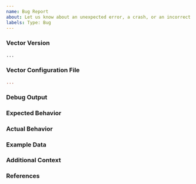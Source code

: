 ```yaml
---
name: Bug Report
about: Let us know about an unexpected error, a crash, or an incorrect behavior.
labels: Type: Bug
---
```


<!--
Hi there,

Thank you for opening an issue. Please note that we try to keep the Vector issue tracker reserved for bug reports and feature requests. For general usage questions, please see: https://vectorproject.io/community.
-->

### Vector Version
<!---
Run `vector --version` to show the version, and paste the result between the ``` marks below.

If you are not running the latest version of Vector, please try upgrading because your issue may have already been fixed.
-->

```
...
```

### Vector Configuration File
<!--
Paste the relevant parts of your `vector.toml` configuration between the ``` marks below.

!! If your config files contain sensitive information please remove it !!
-->

```toml
...
```

### Debug Output
<!--
Full debug output can be obtained by running Vector with the following:

```
RUST_BACKTRACE=full vector -vvv <rest of commands>
```

Please create a GitHub Gist containing the debug output. Please do _not_ paste the debug output in the issue, since debug output is long.

!! Debug output may contain sensitive information. Please review it before posting publicly. !!
-->


### Expected Behavior
<!--
What should have happened?
-->

### Actual Behavior
<!--
What actually happened?
-->

### Example Data
<!--
Please provide any example data that will help debug the issue, for example:

```
201.69.207.46 - kemmer6752 [07/06/2019:14:53:55 -0400] "PATCH /innovative/interfaces" 301 669
```
-->

### Additional Context
<!--
Are there anything atypical about your situation that we should know? For example: is Vector running in Kubernetes? Are you passing any unusual command line options or environment variables to opt-in to non-default behavior?
-->

### References
<!--
Are there any other GitHub issues (open or closed) or Pull Requests that should be linked here? For example:

- #6017

-->